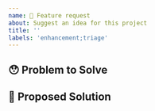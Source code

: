 ```yaml
---
name: 🙋 Feature request
about: Suggest an idea for this project
title: ''
labels: 'enhancement;triage'
---
```


<!---
Thanks for filing an issue 😄! Before you submit, please read the following:

Search open/closed issues before submitting. Someone may have requested the same feature before.
-->

## 😯 Problem to Solve

<!--- Provide a clear and concise description of why this feature is wanted or what problem it solves. -->

## 💁 Proposed Solution

<!--- Provide a clear and concise description of the feature you're proposing. -->

<!--- The implementing team may build a list of tasks/sub-issues here:
## 📋 Tasks
- [ ] This is a subtask of the feature. (It can be converted to an issue.)
-->
